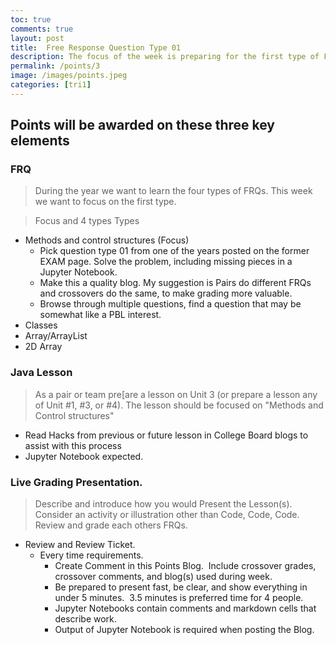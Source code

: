```yaml
---
toc: true
comments: true
layout: post
title:  Free Response Question Type 01 
description: The focus of the week is preparing for the first type of FRQ question.
permalink: /points/3
image: /images/points.jpeg
categories: [tri1]
---
```


## Points will be awarded on these three key elements

### FRQ
> During the year we want to learn the four types of FRQs. This week we want to focus on the first type.

> Focus and 4 types Types
- Methods and control structures (Focus)
    - Pick question type 01 from one of the years posted on the former EXAM page.  Solve the problem, including missing pieces in a Jupyter Notebook.  
    - Make this a quality blog.  My suggestion is Pairs do different FRQs and crossovers do the same, to make grading more valuable.
    - Browse through multiple questions, find a question that may be somewhat like a PBL interest.
- Classes
- Array/ArrayList
- 2D Array 

### Java Lesson
> As a pair or team pre[are a lesson on Unit 3 (or prepare a lesson any of Unit #1, #3, or #4).   The lesson should be focused on "Methods and Control structures"
- Read Hacks from previous or future lesson in College Board blogs to assist with this process
- Jupyter Notebook expected.

### Live Grading Presentation.  
> Describe and introduce how you would Present the Lesson(s).  Consider an activity or illustration other than Code, Code, Code.  Review and grade each others FRQs. 
- Review and Review Ticket. 
    - Every time requirements.
        - Create Comment in this Points Blog.  Include crossover grades, crossover comments, and blog(s) used during week.
        - Be prepared to present fast, be clear, and show everything in under 5 minutes.  3.5 minutes is preferred time for 4 people.
        - Jupyter Notebooks contain comments and markdown cells that describe work.
        - Output of Jupyter Notebook is required when posting the Blog.